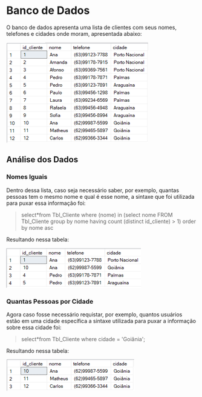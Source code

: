 # Banco de Dados

  O banco de dados apresenta uma lista de clientes com seus nomes, 
  telefones e cidades onde moram, apresentada abaixo:
  
   ![alt text]( https://github.com/Shueiz/Plano-de-Melhoria/blob/main/Imagens/image.png)
   
 ## Análise dos Dados
 
 ### Nomes Iguais
 
  Dentro dessa lista, caso seja necessário saber, por exemplo, quantas pessoas 
  tem o mesmo nome e qual é esse nome, a sintaxe que foi utilizada para puxar essa informação 
  foi:
  
 > select*from Tbl_Cliente where (nome) in (select nome FROM Tbl_Cliente group by nome having count (distinct id_cliente) > 1) order by nome asc
 
 Resultando nessa tabela:
 
 ![alt text]( https://github.com/Shueiz/Plano-de-Melhoria/blob/main/Imagens/imagem_2022-11-25_184753207.png)
 
 
 ### Quantas Pessoas por Cidade
 
  Agora caso fosse necessário requistar, por exemplo, quantos usuários estão em uma cidade específica
  a sintaxe utilizada para puxar a informação sobre essa cidade foi:
  
  > select*from Tbl_Cliente where cidade = 'Goiânia'; 
  
  Resultando nessa tabela: 
  
  ![alt text](  https://github.com/Shueiz/Plano-de-Melhoria/blob/main/Imagens/imagem_2022-11-25_185343284.png)
  
 
